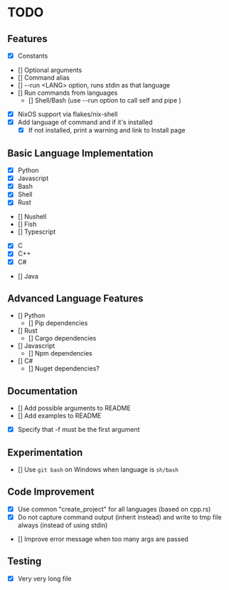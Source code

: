 # TODO

## Features
- [x] Constants
- [] Optional arguments
- [] Command alias
- [] --run <LANG\> option, runs stdin as that language
- [] Run commands from languages 
  - [] Shell/Bash (use --run option to call self and pipe )
- [x] NixOS support via flakes/nix-shell
- [x] Add language of command and if it's installed
    - [x] If not installed, print a warning and link to Install page

## Basic Language Implementation
- [x] Python
- [x] Javascript
- [x] Bash
- [x] Shell
- [x] Rust
- [] Nushell
- [] Fish
- [] Typescript
- [x] C
- [x] C++
- [x] C#
- [] Java

## Advanced Language Features
- [] Python
    - [] Pip dependencies
- [] Rust
    - [] Cargo dependencies
- [] Javascript
    - [] Npm dependencies
- [] C#
    - [] Nuget dependencies?

## Documentation
- [] Add possible arguments to README
- [] Add examples to README
- [x] Specify that -f must be the first argument


## Experimentation
- [] Use `git bash` on Windows when language is `sh/bash`

## Code Improvement
- [x] Use common "create_project" for all languages (based on cpp.rs)
- [x] Do not capture command output (inherit instead) and write to tmp file always (instead of using stdin)
- [] Improve error message when too many args are passed

## Testing
- [x] Very very long file